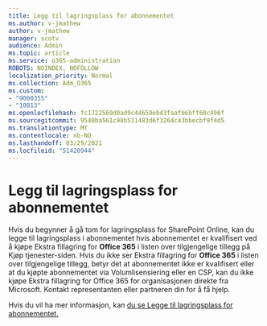```yaml
---
title: Legg til lagringsplass for abonnementet
ms.author: v-jmathew
author: v-jmathew
manager: scotv
audience: Admin
ms.topic: article
ms.service: o365-administration
ROBOTS: NOINDEX, NOFOLLOW
localization_priority: Normal
ms.collection: Adm_O365
ms.custom:
- "9000355"
- "10013"
ms.openlocfilehash: fc1722569d0ad9c44659eb43faafb6bff60c496f
ms.sourcegitcommit: 9540ba561c98b511483d6f3264c43bbecbf9f4d5
ms.translationtype: MT
ms.contentlocale: nb-NO
ms.lasthandoff: 03/29/2021
ms.locfileid: "51420944"
---
```

# <a name="add-storage-space-for-your-subscription"></a>Legg til lagringsplass for abonnementet

Hvis du begynner å gå tom for lagringsplass for SharePoint Online, [](https://docs.microsoft.com/microsoft-365/commerce/add-storage-space) kan du legge til lagringsplass i abonnementet hvis abonnementet er kvalifisert ved **[](https://go.microsoft.com/fwlink/p/?linkid=868433)** å kjøpe Ekstra fillagring for **Office 365** i listen over tilgjengelige tillegg på Kjøp tjenester-siden. Hvis du ikke ser Ekstra fillagring for **Office 365** i listen over tilgjengelige tillegg, betyr det at abonnementet ikke er kvalifisert eller at du kjøpte abonnementet via Volumlisensiering eller en CSP, kan du ikke kjøpe Ekstra fillagring for Office 365 for organisasjonen direkte fra Microsoft. Kontakt representanten eller partneren din for å få hjelp.

Hvis du vil ha mer informasjon, kan [du se Legge til lagringsplass for abonnementet.](https://docs.microsoft.com/microsoft-365/commerce/add-storage-space)
